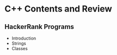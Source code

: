 <!-- # C++ Contents and Review

## HackerRank Programs -->
<html>
<body>
<h1>  C++ Contents and Review </h1>
<h2> HackerRank Programs </h2>

<ul>
  <li>Introduction</li>
  <li>Strings</li>
  <li>Classes</li>
</ul>  

</body>
</html>


<!-- \begin{itemize}
  \item Introduction
  \item Strings
  \item Classes
  \item STL
  \item Inheritance
  \item Debugging
  \item Other Concepts
\end{itemize}
``
 -->
